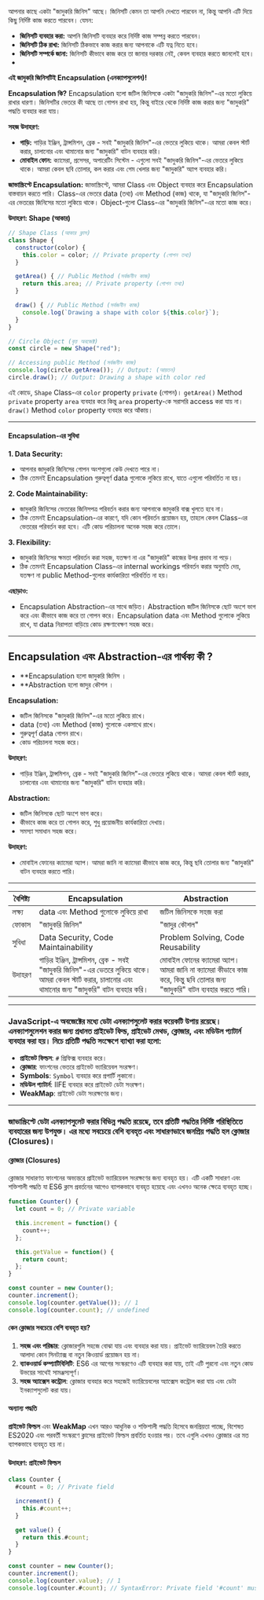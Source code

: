 আপনার কাছে একটা "জাদুকরি জিনিস" আছে। জিনিসটি কেমন তা আপনি দেখতে পারবেন না, কিন্তু আপনি এটি দিয়ে কিছু নির্দিষ্ট কাজ করতে পারবেন। যেমন:

- **জিনিসটি ব্যবহার করা:** আপনি জিনিসটি ব্যবহার করে নির্দিষ্ট কাজ সম্পন্ন করতে পারবেন।
- **জিনিসটি ঠিক রাখা:** জিনিসটি ঠিকভাবে কাজ করার জন্য আপনাকে এটি যত্ন নিতে হবে।
- **জিনিসটি সম্পর্কে জানা:** জিনিসটি কীভাবে কাজ করে তা জানার দরকার নেই, কেবল ব্যবহার করতে জানলেই হবে।
- 
**এই জাদুকরি জিনিসটিই Encapsulation (এনক্যাপসুলেশন)!**

**Encapsulation কি?**
Encapsulation হলো জটিল জিনিসকে একটা "জাদুকরি জিনিস"-এর মতো লুকিয়ে রাখার ধারণা। জিনিসটির ভেতরে কী আছে তা গোপন রাখা হয়, কিন্তু বাইরে থেকে নির্দিষ্ট কাজ করার জন্য "জাদুকরি" পদ্ধতি ব্যবহার করা যায়।


**সহজ উদাহরণ:**
- **গাড়ি:** গাড়ির ইঞ্জিন, ট্রান্সমিশন, ব্রেক - সবই "জাদুকরি জিনিস"-এর ভেতরে লুকিয়ে থাকে। আমরা কেবল স্টার্ট করার, চালানোর এবং থামানোর জন্য "জাদুকরি" বাটন ব্যবহার করি।
- **মোবাইল ফোন:** ক্যামেরা, প্রসেসর, অপারেটিং সিস্টেম - এগুলো সবই "জাদুকরি জিনিস"-এর ভেতরে লুকিয়ে থাকে। আমরা কেবল ছবি তোলার, কল করার এবং গেম খেলার জন্য "জাদুকরি" অ্যাপ ব্যবহার করি।

**জাভাস্ক্রিপ্টে Encapsulation:**
জাভাস্ক্রিপ্টে, আমরা Class এবং Object ব্যবহার করে Encapsulation বাস্তবায়ন করতে পারি। Class-এর ভেতরে data (তথ্য) এবং Method (কাজ) থাকে, যা "জাদুকরি জিনিস"-এর ভেতরের জিনিসের মতো লুকিয়ে থাকে। Object-গুলো Class-এর "জাদুকরি জিনিস"-এর মতো কাজ করে।

**উদাহরণ: Shape (আকার)**
```JavaScript
// Shape Class (আকার ক্লাস)
class Shape {
  constructor(color) {
    this.color = color; // Private property (গোপন তথ্য)
  }

  getArea() { // Public Method (সর্বজনীন কাজ)
    return this.area; // Private property (গোপন তথ্য)
  }

  draw() { // Public Method (সর্বজনীন কাজ)
    console.log(`Drawing a shape with color ${this.color}`);
  }
}

// Circle Object (বৃত্ত অবজেক্ট)
const circle = new Shape("red");

// Accessing public Method (সর্বজনীন কাজ)
console.log(circle.getArea()); // Output: (আয়তন)
circle.draw(); // Output: Drawing a shape with color red
```

এই কোডে, `Shape` Class-এর `color` property `private` (গোপন)। `getArea()` Method `private` property `area` ব্যবহার করে কিন্তু `area` property-কে সরাসরি access করা যায় না। `draw()` Method `color` property ব্যবহার করে আঁকায়।

---

#### Encapsulation-এর সুবিধা
**1. Data Security:**
- আপনার জাদুকরি জিনিসের গোপন অংশগুলো কেউ দেখতে পারে না।
- ঠিক তেমনই Encapsulation গুরুত্বপূর্ণ data গুলোকে লুকিয়ে রাখে, যাতে এগুলো পরিবর্তিত না হয়।

**2. Code Maintainability:**
- জাদুকরি জিনিসের ভেতরের জিনিসপত্র পরিবর্তন করার জন্য আপনাকে জাদুকরি বাক্স খুলতে হবে না।
- ঠিক তেমনই Encapsulation-এর কারণে, যদি কোন পরিবর্তন প্রয়োজন হয়, তাহলে কেবল Class-এর ভেতরের পরিবর্তন করা হবে। এটি কোড পরিচালনা অনেক সহজ করে তোলে।

**3. Flexibility:**
- জাদুকরি জিনিসের ক্ষমতা পরিবর্তন করা সহজ, যতক্ষণ না এর "জাদুকরি" কাজের উপর প্রভাব না পড়ে।
- ঠিক তেমনই Encapsulation Class-এর internal workings পরিবর্তন করার অনুমতি দেয়, যতক্ষণ না public Method-গুলোর কার্যকারিতা পরিবর্তিত না হয়।

**এছাড়াও:**
- Encapsulation Abstraction-এর সাথে জড়িত। Abstraction জটিল জিনিসকে ছোট অংশে ভাগ করে এবং কীভাবে কাজ করে তা গোপন করে। Encapsulation data এবং Method গুলোকে লুকিয়ে রাখে, যা data নিরাপত্তা বাড়িয়ে কোড রক্ষণাবেক্ষণ সহজ করে।

---

##  Encapsulation এবং Abstraction-এর পার্থক্য কী ?

- **Encapsulation হলো জাদুকরি জিনিস ।
- **Abstraction হলো জাদুর কৌশল ।


**Encapsulation:**
- জটিল জিনিসকে "জাদুকরি জিনিস"-এর মতো লুকিয়ে রাখে।
- data (তথ্য) এবং Method (কাজ) গুলোকে একসাথে রাখে।
- গুরুত্বপূর্ণ data গোপন রাখে।
- কোড পরিচালনা সহজ করে।

**উদাহরণ:**
- গাড়ির ইঞ্জিন, ট্রান্সমিশন, ব্রেক - সবই "জাদুকরি জিনিস"-এর ভেতরে লুকিয়ে থাকে। আমরা কেবল স্টার্ট করার, চালানোর এবং থামানোর জন্য "জাদুকরি" বাটন ব্যবহার করি।

**Abstraction:**
- জটিল জিনিসকে ছোট অংশে ভাগ করে।
- কীভাবে কাজ করে তা গোপন করে, শুধু প্রয়োজনীয় কার্যকারিতা দেখায়।
- সমস্যা সমাধান সহজ করে।

**উদাহরণ:**
- মোবাইল ফোনের ক্যামেরা অ্যাপ। আমরা জানি না ক্যামেরা কীভাবে কাজ করে, কিন্তু ছবি তোলার জন্য "জাদুকরি" বাটন ব্যবহার করতে পারি।

---

| বৈশিষ্ট্য | Encapsulation                                                                                                                                               | Abstraction                                                                                                                |
| --------- | ----------------------------------------------------------------------------------------------------------------------------------------------------------- | -------------------------------------------------------------------------------------------------------------------------- |
| লক্ষ্য    | data এবং Method গুলোকে লুকিয়ে রাখা                                                                                                                         | জটিল জিনিসকে সহজ করা                                                                                                       |
| ফোকাস     | "জাদুকরি জিনিস"                                                                                                                                             | "জাদুর কৌশল"                                                                                                               |
| সুবিধা    | Data Security, Code Maintainability                                                                                                                         | Problem Solving, Code Reusability                                                                                          |
| উদাহরণ    | গাড়ির ইঞ্জিন, ট্রান্সমিশন, ব্রেক - সবই "জাদুকরি জিনিস"-এর ভেতরে লুকিয়ে থাকে। আমরা কেবল স্টার্ট করার, চালানোর এবং থামানোর জন্য "জাদুকরি" বাটন ব্যবহার করি। | মোবাইল ফোনের ক্যামেরা অ্যাপ। আমরা জানি না ক্যামেরা কীভাবে কাজ করে, কিন্তু ছবি তোলার জন্য "জাদুকরি" বাটন ব্যবহার করতে পারি। |

---

### JavaScript-এ অবজেক্টের মধ্যে ডেটা এনক্যাপসুলেট করার কয়েকটি উপায় রয়েছে। এনক্যাপসুলেশন করার জন্য প্রধানত প্রাইভেট ফিল্ড, প্রাইভেট মেথড, ক্লোজার, এবং মডিউল প্যাটার্ন ব্যবহার করা হয়। নিচে প্রতিটি পদ্ধতি সংক্ষেপে ব্যাখ্যা করা হলো:

- **প্রাইভেট ফিল্ডস**: `#` প্রিফিক্স ব্যবহার করে।
- **ক্লোজার**: ফাংশনের ভেতরে প্রাইভেট ভ্যারিয়েবল সংরক্ষণ।
- **Symbols**: `Symbol` ব্যবহার করে প্রপার্টি লুকানো।
- **মডিউল প্যাটার্ন**: IIFE ব্যবহার করে প্রাইভেট ডেটা সংরক্ষণ।
- **WeakMap**: প্রাইভেট ডেটা সংরক্ষণের জন্য।


---


### জাভাস্ক্রিপ্টে ডেটা এনক্যাপসুলেট করার বিভিন্ন পদ্ধতি রয়েছে, তবে প্রতিটি পদ্ধতির নির্দিষ্ট পরিস্থিতিতে ব্যবহারের জন্য উপযুক্ত। এর মধ্যে সবচেয়ে বেশি ব্যবহৃত এবং সাধারণভাবে জনপ্রিয় পদ্ধতি হল **ক্লোজার (Closures)**। 

#### ক্লোজার (Closures)
ক্লোজার সাধারণত ফাংশনের অভ্যন্তরে প্রাইভেট ভ্যারিয়েবল সংরক্ষণের জন্য ব্যবহৃত হয়। এটি একটি সাধারণ এবং শক্তিশালী পদ্ধতি যা ES6 ক্লাস প্রবর্তনের আগেও ব্যাপকভাবে ব্যবহৃত হয়েছে এবং এখনও অনেক ক্ষেত্রে ব্যবহৃত হচ্ছে।

```javascript
function Counter() {
  let count = 0; // Private variable

  this.increment = function() {
    count++;
  };

  this.getValue = function() {
    return count;
  };
}

const counter = new Counter();
counter.increment();
console.log(counter.getValue()); // 1
console.log(counter.count); // undefined
```

#### কেন ক্লোজার সবচেয়ে বেশি ব্যবহৃত হয়?
1. **সহজ এবং পরিষ্কার**: ক্লোজারগুলি সহজে বোঝা যায় এবং ব্যবহার করা যায়। প্রাইভেট ভ্যারিয়েবল তৈরি করতে আলাদা কোন সিনট্যাক্স বা নতুন কিওয়ার্ড প্রয়োজন হয় না।
2. **ব্যাকওয়ার্ড কম্প্যাটিবিলিটি**: ES6 এর আগের সংস্করণেও এটি ব্যবহার করা যায়, তাই এটি পুরনো এবং নতুন কোড উভয়ের সাথেই সামঞ্জস্যপূর্ণ।
3. **সহজ অ্যাক্সেস কন্ট্রোল**: ক্লোজার ব্যবহার করে সহজেই ভ্যারিয়েবলের অ্যাক্সেস কন্ট্রোল করা যায় এবং ডেটা ইনক্যাপসুলেট করা যায়।

#### অন্যান্য পদ্ধতি
**প্রাইভেট ফিল্ডস** এবং **WeakMap** এখন আরও আধুনিক ও শক্তিশালী পদ্ধতি হিসেবে জনপ্রিয়তা পাচ্ছে, বিশেষত ES2020 এবং পরবর্তী সংস্করণে ক্লাসের প্রাইভেট ফিল্ডস প্রবর্তিত হওয়ার পর। তবে এগুলি এখনও ক্লোজার এর মত ব্যাপকভাবে ব্যবহৃত হয় না।

#### উদাহরণ: প্রাইভেট ফিল্ডস
```javascript
class Counter {
  #count = 0; // Private field

  increment() {
    this.#count++;
  }

  get value() {
    return this.#count;
  }
}

const counter = new Counter();
counter.increment();
console.log(counter.value); // 1
console.log(counter.#count); // SyntaxError: Private field '#count' must be declared in an enclosing class
```

